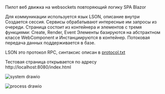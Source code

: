 Пилот веб движка на websockets повторяющий логику SPA Blazor

Для коммуникации используется язык LSON, описание внутри
Создается сессия.
Сервисы обрабатывают интересные им запросы из очереди.
Страница состоит из контейнера и элементов с тремя функциями: Create, Render, Event
Элементы базируются на абстрактном классе WebComponent и Инстанциируются в контейнер.
Потоковая передача данных поддерживается в базе.

LSON это протокол RPC, синтаксис описан в [protocol.txt](https://github.com/NBAH79/WebEx/blob/master/WebEx/Protocol.txt)

Тестовая страница открывается по адресу http://localhost:8080/index.html

![system drawio](https://github.com/NBAH79/WebEx/assets/11296963/3ef5d124-0b6d-40e1-8f71-9d6782ce33cc)

![process drawio](https://github.com/NBAH79/WebEx/assets/11296963/783daaa4-0337-46cd-82ea-6533cf718ebe)

